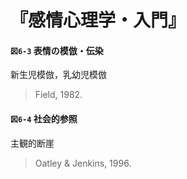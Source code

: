 # 『感情心理学・入門』

#### `図6-3` 表情の模倣・伝染
新生児模倣，乳幼児模倣
> Field, 1982.

#### `図6-4` 社会的参照
主観的断崖
> Oatley & Jenkins, 1996.